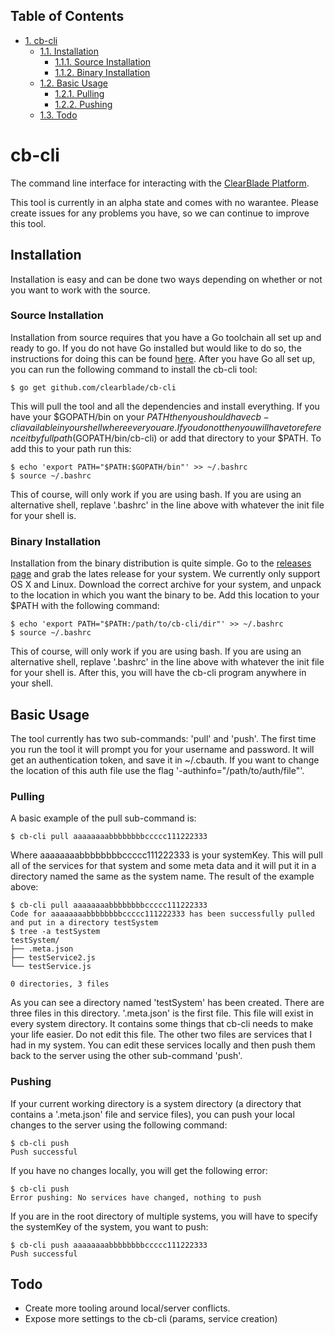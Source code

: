 <!--
This was generated by org-mode export as Markdown.
If you wish to edit, please edit the file 'readme.org'
and regenerate this document
-->

<div id="table-of-contents">
<h2>Table of Contents</h2>
<div id="text-table-of-contents">
<ul>
<li><a href="#sec-1">1. cb-cli</a>
<ul>
<li><a href="#sec-1-1">1.1. Installation</a>
<ul>
<li><a href="#sec-1-1-1">1.1.1. Source Installation</a></li>
<li><a href="#sec-1-1-2">1.1.2. Binary Installation</a></li>
</ul>
</li>
<li><a href="#sec-1-2">1.2. Basic Usage</a>
<ul>
<li><a href="#sec-1-2-1">1.2.1. Pulling</a></li>
<li><a href="#sec-1-2-2">1.2.2. Pushing</a></li>
</ul>
</li>
<li><a href="#sec-1-3">1.3. Todo</a></li>
</ul>
</li>
</ul>
</div>
</div>

# cb-cli<a id="sec-1" name="sec-1"></a>

The command line interface for interacting with the [ClearBlade Platform](https://platform.clearblade.com).

This tool is currently in an alpha state and comes with no warantee. Please create issues for any problems you have, so we can continue to improve this tool.

## Installation<a id="sec-1-1" name="sec-1-1"></a>

Installation is easy and can be done two ways depending on whether or not you want to work with the source.

### Source Installation<a id="sec-1-1-1" name="sec-1-1-1"></a>

Installation from source requires that you have a Go toolchain all set up and ready to go. If you do not have Go installed but would like to do so, the instructions for doing this can be found [here](https://golang.org/doc/install). After you have Go all set up, you can run the following command to install the cb-cli tool:

    $ go get github.com/clearblade/cb-cli

This will pull the tool and all the dependencies and install everything. If you have your $GOPATH/bin on your $PATH then you should have cb-cli available in your shell where ever you are. If you do not then you will have to reference it by full path ($GOPATH/bin/cb-cli) or add that directory to your $PATH. To add this to your path run this:

    $ echo 'export PATH="$PATH:$GOPATH/bin"' >> ~/.bashrc
    $ source ~/.bashrc

This of course, will only work if you are using bash. If you are using an alternative shell, replave '.bashrc' in the line above with whatever the init file for your shell is. 

### Binary Installation<a id="sec-1-1-2" name="sec-1-1-2"></a>

Installation from the binary distribution is quite simple. Go to the [releases page](https://github.com/ClearBlade/cb-cli/releases) and grab the lates release for your system. We currently only support OS X and Linux. Download the correct archive for your system, and unpack to the location in which you want the binary to be. Add this location to your $PATH with the following command: 

    $ echo 'export PATH="$PATH:/path/to/cb-cli/dir"' >> ~/.bashrc
    $ source ~/.bashrc

This of course, will only work if you are using bash. If you are using an alternative shell, replave '.bashrc' in the line above with whatever the init file for your shell is. After this, you will have the cb-cli program anywhere in your shell. 

## Basic Usage<a id="sec-1-2" name="sec-1-2"></a>

The tool currently has two sub-commands: 'pull' and 'push'. The first time you run the tool it will prompt you for your username and password. It will get an authentication token, and save it in ~/.cbauth. If you want to change the location of this auth file use the flag '-authinfo="/path/to/auth/file"'.

### Pulling<a id="sec-1-2-1" name="sec-1-2-1"></a>

A basic example of the pull sub-command is:

    $ cb-cli pull aaaaaaaabbbbbbbbccccc111222333

Where aaaaaaaabbbbbbbbccccc111222333 is your systemKey. This will pull all of the services for that system and some meta data and it will put it in a directory named the same as the system name. The result of the example above: 

    $ cb-cli pull aaaaaaaabbbbbbbbccccc111222333
    Code for aaaaaaaabbbbbbbbccccc111222333 has been successfully pulled and put in a directory testSystem
    $ tree -a testSystem
    testSystem/
    ├── .meta.json
    ├── testService2.js
    └── testService.js
    
    0 directories, 3 files

As you can see a directory named 'testSystem' has been created. There are three files in this directory. '.meta.json' is the first file. This file will exist in every system directory. It contains some things that cb-cli needs to make your life easier. Do not edit this file. The other two files are services that I had in my system. You can edit these services locally and then push them back to the server using the other sub-command 'push'.

### Pushing<a id="sec-1-2-2" name="sec-1-2-2"></a>

If your current working directory is a system directory (a directory that contains a '.meta.json' file and service files), you can push your local changes to the server using the following command:

    $ cb-cli push
    Push successful

If you have no changes locally, you will get the following error:

    $ cb-cli push
    Error pushing: No services have changed, nothing to push

If you are in the root directory of multiple systems, you will have to specify the systemKey of the system, you want to push:

    $ cb-cli push aaaaaaaabbbbbbbbccccc111222333
    Push successful

## Todo<a id="sec-1-3" name="sec-1-3"></a>

-   Create more tooling around local/server conflicts.
-   Expose more settings to the cb-cli (params, service creation)